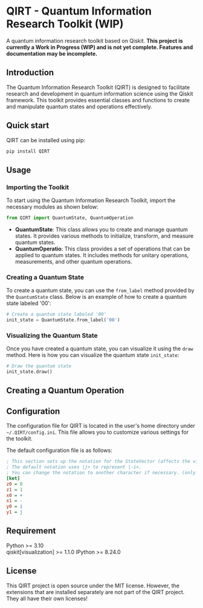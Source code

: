 # QIRT - Quantum Information Research Toolkit (WIP)

A quantum information research toolkit based on Qiskit. **This project is currently a Work in Progress (WIP) and is not yet complete. Features and documentation may be incomplete.**

## Introduction

The Quantum Information Research Toolkit (QIRT) is designed to facilitate research and development in quantum information science using the Qiskit framework. This toolkit provides essential classes and functions to create and manipulate quantum states and operations effectively.

## Quick start

QIRT can be installed using pip:

```bash
pip install QIRT
```

## Usage

### Importing the Toolkit

To start using the Quantum Information Research Toolkit, import the necessary modules as shown below:

```python
from QIRT import QuantumState, QuantumOperation
```

- **QuantumState**: This class allows you to create and manage quantum states. It provides various methods to initialize, transform, and measure quantum states.
- **QuantumOperatio**: This class provides a set of operations that can be applied to quantum states. It includes methods for unitary operations, measurements, and other quantum operations.

### Creating a Quantum State

To create a quantum state, you can use the `from_label` method provided by the `QuantumState` class. Below is an example of how to create a quantum state labeled '00':

```python
# Create a quantum state labeled '00'
init_state = QuantumState.from_label('00')
```

### Visualizing the Quantum State

Once you have created a quantum state, you can visualize it using the `draw` method. Here is how you can visualize the quantum state `init_state`:

```python
# Draw the quantum state
init_state.draw()
```

## Creating a Quantum Operation

## Configuration

The configuration file for QIRT is located in the user's home directory under `~/.QIRT/config.ini`. This file allows you to customize various settings for the toolkit.

The default configuration file is as follows:

```ini
; This section sets up the notation for the StateVector (affects the visualization result and the constructor function from_label()).
; The default notation uses |j> to represent |-i>. 
; You can change the notation to another character if necessary. (only accepts single characters.)
[ket]
z0 = 0
z1 = 1
x0 = +
x1 = -
y0 = i
y1 = j
```

## Requirement

Python >= 3.10  
qiskit[visualization] >= 1.1.0
IPython >= 8.24.0

## License

This QIRT project is open source under the MIT license.
However, the extensions that are installed separately are not part of the QIRT project.
They all have their own licenses!

